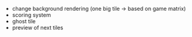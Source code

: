 - change background rendering (one big tile -> based on game matrix)
- scoring system
- ghost tile
- preview of next tiles